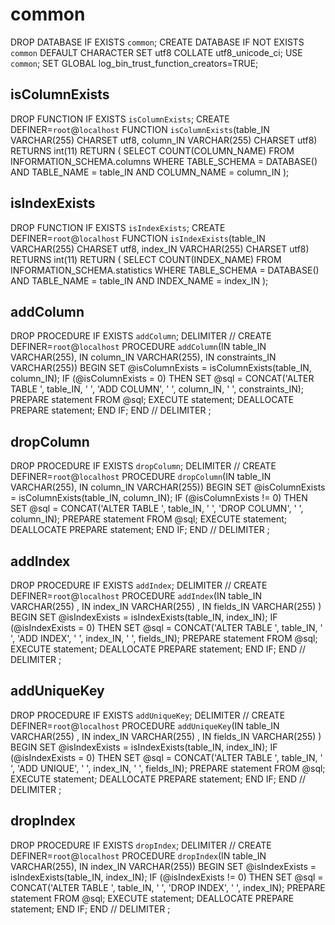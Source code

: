 # common

DROP DATABASE IF EXISTS `common`;
CREATE DATABASE IF NOT EXISTS `common` DEFAULT CHARACTER SET utf8 COLLATE utf8_unicode_ci;
USE `common`;
SET GLOBAL log_bin_trust_function_creators=TRUE;

## isColumnExists

DROP FUNCTION IF EXISTS `isColumnExists`;
CREATE DEFINER=`root`@`localhost` FUNCTION `isColumnExists`(table_IN VARCHAR(255) CHARSET utf8, column_IN VARCHAR(255) CHARSET utf8) 
RETURNS int(11)
RETURN (
	SELECT COUNT(COLUMN_NAME) FROM INFORMATION_SCHEMA.columns WHERE TABLE_SCHEMA = DATABASE() AND TABLE_NAME = table_IN AND COLUMN_NAME = column_IN
);

## isIndexExists

DROP FUNCTION IF EXISTS `isIndexExists`;
CREATE DEFINER=`root`@`localhost` FUNCTION `isIndexExists`(table_IN VARCHAR(255) CHARSET utf8, index_IN VARCHAR(255) CHARSET utf8) 
RETURNS int(11)
RETURN (
	SELECT COUNT(INDEX_NAME) FROM INFORMATION_SCHEMA.statistics WHERE TABLE_SCHEMA = DATABASE() AND TABLE_NAME = table_IN AND INDEX_NAME = index_IN
);

## addColumn

DROP PROCEDURE IF EXISTS `addColumn`;
DELIMITER //
CREATE DEFINER=`root`@`localhost` PROCEDURE `addColumn`(IN table_IN VARCHAR(255), IN column_IN VARCHAR(255), IN constraints_IN VARCHAR(255))
BEGIN
	SET @isColumnExists = isColumnExists(table_IN, column_IN);
	IF (@isColumnExists = 0) THEN
		SET @sql = CONCAT('ALTER TABLE ', table_IN, ' ', 'ADD COLUMN', ' ', column_IN, ' ', constraints_IN);
		PREPARE statement FROM @sql;
		EXECUTE statement;
		DEALLOCATE PREPARE statement;
	END IF;
END //
DELIMITER ;

## dropColumn

DROP PROCEDURE IF EXISTS `dropColumn`;
DELIMITER //
CREATE DEFINER=`root`@`localhost` PROCEDURE `dropColumn`(IN table_IN VARCHAR(255), IN column_IN VARCHAR(255))
BEGIN
    SET @isColumnExists = isColumnExists(table_IN, column_IN);
    IF (@isColumnExists != 0) THEN
        SET @sql = CONCAT('ALTER TABLE ', table_IN, ' ', 'DROP COLUMN', ' ', column_IN);
		PREPARE statement FROM @sql;
		EXECUTE statement;
		DEALLOCATE PREPARE statement;
    END IF;
END //
DELIMITER ;

## addIndex

DROP PROCEDURE IF EXISTS `addIndex`;
DELIMITER //
CREATE DEFINER=`root`@`localhost` PROCEDURE `addIndex`(IN table_IN VARCHAR(255) , IN index_IN VARCHAR(255) , IN fields_IN VARCHAR(255) ) 
BEGIN
	SET @isIndexExists = isIndexExists(table_IN, index_IN);
	IF (@isIndexExists = 0) THEN
		SET @sql = CONCAT('ALTER TABLE ', table_IN, ' ', 'ADD INDEX', ' ', index_IN, ' ', fields_IN);
		PREPARE statement FROM @sql;
		EXECUTE statement;
		DEALLOCATE PREPARE statement;
	END IF;
END //
DELIMITER ;

## addUniqueKey

DROP PROCEDURE IF EXISTS `addUniqueKey`;
DELIMITER //
CREATE DEFINER=`root`@`localhost` PROCEDURE `addUniqueKey`(IN table_IN VARCHAR(255) , IN index_IN VARCHAR(255) , IN fields_IN VARCHAR(255) ) 
BEGIN
	SET @isIndexExists = isIndexExists(table_IN, index_IN);
	IF (@isIndexExists = 0) THEN
		SET @sql = CONCAT('ALTER TABLE ', table_IN, ' ', 'ADD UNIQUE', ' ', index_IN, ' ', fields_IN);
		PREPARE statement FROM @sql;
		EXECUTE statement;
		DEALLOCATE PREPARE statement;
	END IF;
END //
DELIMITER ;

## dropIndex

DROP PROCEDURE IF EXISTS `dropIndex`;
DELIMITER //
CREATE DEFINER=`root`@`localhost` PROCEDURE `dropIndex`(IN table_IN VARCHAR(255), IN index_IN VARCHAR(255))
BEGIN
    SET @isIndexExists = isIndexExists(table_IN, index_IN);
    IF (@isIndexExists != 0) THEN
        SET @sql = CONCAT('ALTER TABLE ', table_IN, ' ', 'DROP INDEX', ' ', index_IN);
		PREPARE statement FROM @sql;
		EXECUTE statement;
		DEALLOCATE PREPARE statement;
	END IF;
END //
DELIMITER ;